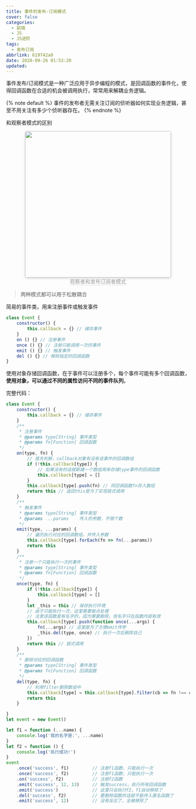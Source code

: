 ```yaml
---
title: 事件的发布-订阅模式
cover: false
categories:
  - 前端
  - JS
  - JS进阶
tags:
  - 发布订阅
abbrlink: 619742a0
date: 2020-09-26 01:53:20
updated:
---
```


事件发布/订阅模式是一种广泛应用于异步编程的模式，是回调函数的事件化，使得回调函数在合适的机会被调用执行，常常用来解耦业务逻辑。

{% note default %}
事件的发布者无需关注订阅的侦听器如何实现业务逻辑，甚至不用关注有多少个侦听器存在。
{% endnote %}

和观察者模式的区别
<center>
    <img style="border-radius: 0.3125em;
    box-shadow: 0 2px 4px 0 rgba(34,36,38,.12),0 2px 10px 0 rgba(34,36,38,.08);display:inline;margin:0" 
    src="https://cdn.jsdelivr.net/gh/DSzhongweizi/Resources/article/%E8%A7%82%E5%AF%9F%E8%80%85%E5%92%8C%E5%8F%91%E5%B8%83%E8%AE%A2%E9%98%85%E6%A8%A1%E5%BC%8F.png" width=400 />
    <div style="color:orange; border-bottom: 1px solid #d9d9d9;
    display: inline-block;
    color: #999;">观察者和发布订阅者模式</div>
</center>

> 两种模式都可以用于松散耦合

简易的事件类，用来注册事件或触发事件
```js
class Event {
    constructor() {
        this.callback = {} // 储存事件
    }
    on () {} // 注册事件
    once () {} // 注册只能调用一次的事件
    emit () {} // 触发事件
    del () {} // 移除指定的回调函数
}
```
使用对象存储回调函数，在于事件可以注册多个，每个事件可能有多个回调函数，**使用对象，可以通过不同的属性访问不同的事件队列**。

完整代码：
```js
class Event {
    constructor() {
        this.callback = {} // 储存事件
    }
    /**
     * 注册事件
     * @params type[String] 事件类型
     * @params fn[Function] 回调函数
     */
    on(type, fn) {
        // 首先判断，callback对象有没有该事件的回调数组
        if (!this.callback[type]) {
            // 如果没有的话就新建一个数组用来存储type事件的回调函数
            this.callback[type] = []
        }
        this.callback[type].push(fn) // 将回调函数fn存入数组
        return this // 返回this是为了实现链式调用
    }
    /**
     * 触发事件
     * @params type[String] 事件类型
     * @params ...params    传入的参数，不限个数
     */
    emit(type, ...params) {
        // 遍历执行对应的回调数组，并传入参数
        this.callback[type].forEach(fn => fn(...params))
        return this
    }
    /**
     * 注册一个只能执行一次的事件
     * @params type[String] 事件类型
     * @params fn[Function] 回调函数
     */
    once(type, fn) {
        if (!this.callback[type]) {
            this.callback[type] = []
        }
        let _this = this // 保存执行环境
        // 由于只能执行一次，这里需要做点处理
        // 注意该函数是有名字的，因为需要删除。但名字只在函数内部有效
        this.callback[type].push(function once(...args) {
            fn(...args) // 这里是为了方便emit传参
            _this.del(type, once) // 执行一次后删除自己
        })
        return this // 链式调用
    }
    /**
     * 删除对应的回调函数
     * @params type[String] 事件类型
     * @params fn[Function] 回调函数
     */
    del(type, fn) {
        // 利用filter删除数组中
        this.callback[type] = this.callback[type].filter(cb => fn !== cb)
        return this
    }

}
let event = new Event()

let f1 = function (...name) {
    console.log('我的名字是:', ...name)
}
let f2 = function () {
    console.log('执行成功!')
}
event
    .once('success', f1)         // 注册f1函数，只能执行一次
    .once('success', f2)         // 注册f1函数，只能执行一次
    .on('success', f2)           // 注册f2函数
    .emit('success', 12, 13)     // 触发success，执行所有回调函数
    .emit('success')             // 这里只会执行f2，f1自动移除了
    .del('success', f2)          // 要删除函数的话就不能传入匿名函数了
    .emit('success', 12)         // 没有反应了，全被移除了
```

